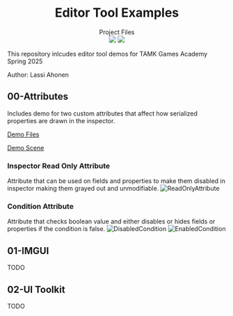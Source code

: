 <h1 align="center"> Editor Tool Examples </h1> 
<p align="center">
  Project Files
  <br>
  <img src="https://img.shields.io/badge/Unity-6000.0.33f1-lightgrey" />
  <img src="https://img.shields.io/badge/Render Pipeline-Universal 3D-orange" />
</p>

This repository inlcudes editor tool demos for TAMK Games Academy Spring 2025

Author: Lassi Ahonen

## 00-Attributes
Includes demo for two custom attributes that affect how serialized properties are drawn in the inspector.

[Demo Files](/EditorToolDemo/Assets/Demo/00-Attributes)

[Demo Scene](/EditorToolDemo/Assets/Scenes)

### Inspector Read Only Attribute
Attribute that can be used on fields and properties to make them disabled in inspector making them grayed out and unmodifiable.
![ReadOnlyAttribute](https://github.com/user-attachments/assets/8ddc0c8b-1d50-43d2-9049-251395e8d0e9)

### Condition Attribute
Attribute that checks boolean value and either disables or hides fields or properties if the condition is false.
![DisabledCondition](https://github.com/user-attachments/assets/fe2e216f-5370-4e6f-8308-25940aa6f2c1)
![EnabledCondition](https://github.com/user-attachments/assets/0b1dfa47-edab-40ae-9b98-6378bd9f4dea)

## 01-IMGUI
TODO

## 02-UI Toolkit
TODO
